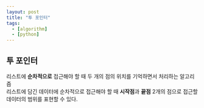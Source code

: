 ```yaml
---
layout: post
title: "투 포인터"
tags:
  - [algorithm]
  - [python]
---
```


## 투 포인터

리스트에 **순차적으로** 접근해야 할 때 두 개의 점의 위치를 기억하면서 처리하는 알고리즘  
리스트에 담긴 데이터에 순차적으로 접근해야 할 때 **시작점**과 **끝점** 2개의 점으로 접근할 데이터의 범위를 표현할 수 있다.

